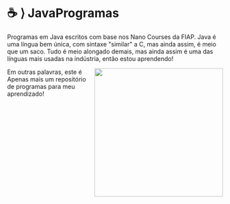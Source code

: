 # ☕ ⟩ JavaProgramas
 Programas em Java escritos com base nos Nano Courses da FIAP.
 Java é uma língua bem única, com sintaxe "similar" a C, mas ainda assim, é meio que um saco. Tudo é meio alongado demais, mas ainda assim é uma das línguas mais usadas na indústria, então estou aprendendo!
 
<img align="right" width="300px" src="./prog.gif">
Em outras palavras, este é Apenas mais um repositório de programas para meu aprendizado!

